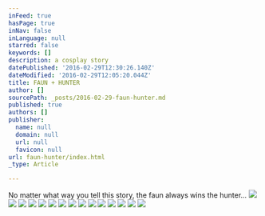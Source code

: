 ```yaml
---
inFeed: true
hasPage: true
inNav: false
inLanguage: null
starred: false
keywords: []
description: a cosplay story
datePublished: '2016-02-29T12:30:26.140Z'
dateModified: '2016-02-29T12:05:20.044Z'
title: FAUN + HUNTER
author: []
sourcePath: _posts/2016-02-29-faun-hunter.md
published: true
authors: []
publisher:
  name: null
  domain: null
  url: null
  favicon: null
url: faun-hunter/index.html
_type: Article

---
```

No matter what way you tell this story, the faun always wins the hunter...
![](https://the-grid-user-content.s3-us-west-2.amazonaws.com/0ffab407-0341-414a-886c-d6bda78f9feb.jpg)
![](https://the-grid-user-content.s3-us-west-2.amazonaws.com/a9884473-c461-4eb4-ac9f-d0e71913c257.jpg)
![](https://the-grid-user-content.s3-us-west-2.amazonaws.com/14375a2a-3c81-4555-9632-0c811ac2a733.jpg)
![](https://the-grid-user-content.s3-us-west-2.amazonaws.com/40e23d2b-dea5-4d49-9a21-b99b13324356.jpg)
![](https://the-grid-user-content.s3-us-west-2.amazonaws.com/15ba6e29-9934-48ff-8a4f-08f22fbf59f4.jpg)
![](https://the-grid-user-content.s3-us-west-2.amazonaws.com/d250a492-4cd2-4d4e-ad31-6c6ecb55bdd9.jpg)
![](https://the-grid-user-content.s3-us-west-2.amazonaws.com/ca04d757-7c07-4e60-8359-33bdd7ffba39.jpg)
![](https://the-grid-user-content.s3-us-west-2.amazonaws.com/8c00e318-cf51-4794-97c2-aec7a41e7d65.jpg)
![](https://the-grid-user-content.s3-us-west-2.amazonaws.com/b4a6a995-7816-43af-afa3-491e1e6c0bce.jpg)
![](https://the-grid-user-content.s3-us-west-2.amazonaws.com/b6456d55-e04e-4b38-848a-7934fb10c24f.jpg)
![](https://the-grid-user-content.s3-us-west-2.amazonaws.com/07b24c61-6add-461a-84e2-7773d2bdb5dc.jpg)
![](https://the-grid-user-content.s3-us-west-2.amazonaws.com/ed601573-6332-4065-b1b8-2bc5eb78b0a4.jpg)
![](https://the-grid-user-content.s3-us-west-2.amazonaws.com/1d0ec2e3-3787-4146-8e90-f8b73ae37cff.jpg)
![](https://the-grid-user-content.s3-us-west-2.amazonaws.com/0af18778-8d0b-4f04-b506-9978523b016b.jpg)
![](https://the-grid-user-content.s3-us-west-2.amazonaws.com/1415f7b5-d732-4e00-9620-fc8ce00907ea.jpg)
